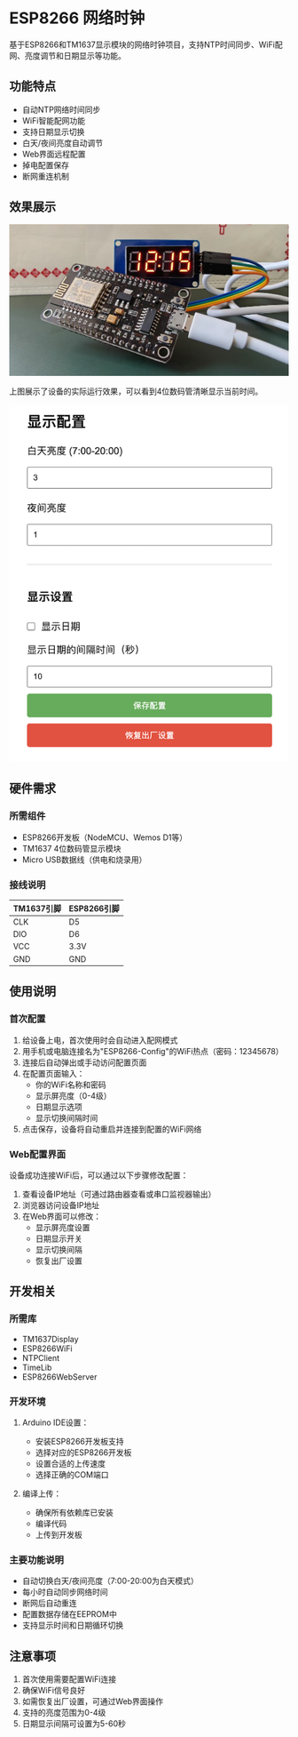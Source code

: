 # ESP8266 网络时钟

基于ESP8266和TM1637显示模块的网络时钟项目，支持NTP时间同步、WiFi配网、亮度调节和日期显示等功能。

## 功能特点

- 自动NTP网络时间同步
- WiFi智能配网功能
- 支持日期显示切换
- 白天/夜间亮度自动调节
- Web界面远程配置
- 掉电配置保存
- 断网重连机制

## 效果展示

![实际效果展示](demo.jpg)

上图展示了设备的实际运行效果，可以看到4位数码管清晰显示当前时间。

![配置页面](demo-web.png)

## 硬件需求

### 所需组件

- ESP8266开发板（NodeMCU、Wemos D1等）
- TM1637 4位数码管显示模块
- Micro USB数据线（供电和烧录用）

### 接线说明

| TM1637引脚 | ESP8266引脚 |
|------------|-------------|
| CLK        | D5          |
| DIO        | D6          |
| VCC        | 3.3V        |
| GND        | GND         |

## 使用说明

### 首次配置

1. 给设备上电，首次使用时会自动进入配网模式
2. 用手机或电脑连接名为"ESP8266-Config"的WiFi热点（密码：12345678）
3. 连接后自动弹出或手动访问配置页面
4. 在配置页面输入：
   - 你的WiFi名称和密码
   - 显示屏亮度（0-4级）
   - 日期显示选项
   - 显示切换间隔时间
5. 点击保存，设备将自动重启并连接到配置的WiFi网络

### Web配置界面

设备成功连接WiFi后，可以通过以下步骤修改配置：

1. 查看设备IP地址（可通过路由器查看或串口监视器输出）
2. 浏览器访问设备IP地址
3. 在Web界面可以修改：
   - 显示屏亮度设置
   - 日期显示开关
   - 显示切换间隔
   - 恢复出厂设置

## 开发相关

### 所需库

- TM1637Display
- ESP8266WiFi
- NTPClient
- TimeLib
- ESP8266WebServer

### 开发环境

1. Arduino IDE设置：
   - 安装ESP8266开发板支持
   - 选择对应的ESP8266开发板
   - 设置合适的上传速度
   - 选择正确的COM端口

2. 编译上传：
   - 确保所有依赖库已安装
   - 编译代码
   - 上传到开发板

### 主要功能说明

- 自动切换白天/夜间亮度（7:00-20:00为白天模式）
- 每小时自动同步网络时间
- 断网后自动重连
- 配置数据存储在EEPROM中
- 支持显示时间和日期循环切换

## 注意事项

1. 首次使用需要配置WiFi连接
2. 确保WiFi信号良好
3. 如需恢复出厂设置，可通过Web界面操作
4. 支持的亮度范围为0-4级
5. 日期显示间隔可设置为5-60秒